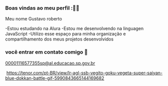 ### Boas vindas ao meu perfil :🐱‍👤

Meu nome Gustavo roberto
  
-Estou estudando na Alura
-Estou me desenvolvendo na linguagen JavaScript
-Utilizo esse espaço para minha organização e compartilhamento dos meus projetos desenvolvidos

### você entrar em contato comigo 📧

00001116577355sp@al.educacao.sp.gov.br



![]()
https://tenor.com/pt-BR/view/lr-agl-ssb-vegito-goku-vegeta-super-saiyan-blue-dokkan-battle-gif-5990843665144169682
